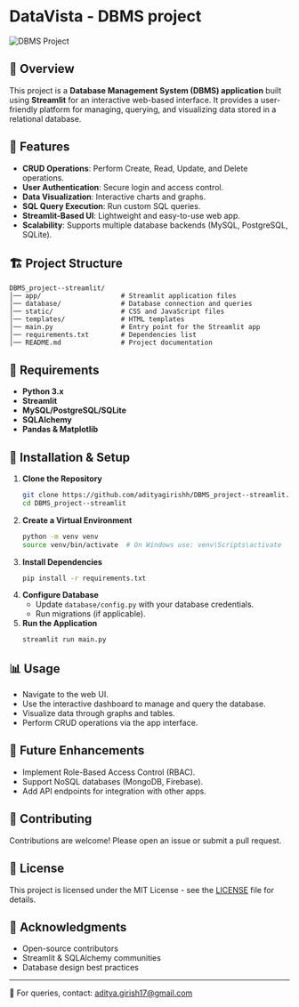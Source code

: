 # DataVista - DBMS project

![DBMS Project](https://img.shields.io/badge/DBMS-Streamlit%20App-blue.svg)

## 📌 Overview
This project is a **Database Management System (DBMS) application** built using **Streamlit** for an interactive web-based interface. It provides a user-friendly platform for managing, querying, and visualizing data stored in a relational database.

## 🚀 Features
- **CRUD Operations**: Perform Create, Read, Update, and Delete operations.
- **User Authentication**: Secure login and access control.
- **Data Visualization**: Interactive charts and graphs.
- **SQL Query Execution**: Run custom SQL queries.
- **Streamlit-Based UI**: Lightweight and easy-to-use web app.
- **Scalability**: Supports multiple database backends (MySQL, PostgreSQL, SQLite).

## 🏗️ Project Structure
```
DBMS_project--streamlit/
│── app/                    # Streamlit application files
│── database/               # Database connection and queries
│── static/                 # CSS and JavaScript files
│── templates/              # HTML templates
│── main.py                 # Entry point for the Streamlit app
│── requirements.txt        # Dependencies list
│── README.md               # Project documentation
```

## 🔧 Requirements
- **Python 3.x**
- **Streamlit**
- **MySQL/PostgreSQL/SQLite**
- **SQLAlchemy**
- **Pandas & Matplotlib**

## 📖 Installation & Setup
1. **Clone the Repository**
   ```bash
   git clone https://github.com/adityagirishh/DBMS_project--streamlit.git
   cd DBMS_project--streamlit
   ```
2. **Create a Virtual Environment**
   ```bash
   python -m venv venv
   source venv/bin/activate  # On Windows use: venv\Scripts\activate
   ```
3. **Install Dependencies**
   ```bash
   pip install -r requirements.txt
   ```
4. **Configure Database**
   - Update `database/config.py` with your database credentials.
   - Run migrations (if applicable).
5. **Run the Application**
   ```bash
   streamlit run main.py
   ```

## 📊 Usage
- Navigate to the web UI.
- Use the interactive dashboard to manage and query the database.
- Visualize data through graphs and tables.
- Perform CRUD operations via the app interface.

## 🚀 Future Enhancements
- Implement Role-Based Access Control (RBAC).
- Support NoSQL databases (MongoDB, Firebase).
- Add API endpoints for integration with other apps.

## 📝 Contributing
Contributions are welcome! Please open an issue or submit a pull request.

## 📜 License
This project is licensed under the MIT License - see the [LICENSE](LICENSE) file for details.

## 🌟 Acknowledgments
- Open-source contributors
- Streamlit & SQLAlchemy communities
- Database design best practices

---
📧 For queries, contact: aditya.girish17@gmail.com


